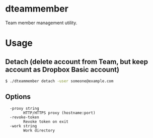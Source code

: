 # dteammember

Team member management utility.

# Usage

## Detach (delete account from Team, but keep account as Dropbox Basic account)

```sh
$ ./dteammember detach -user someone@example.com
```

## Options

```
  -proxy string
    	HTTP/HTTPS proxy (hostname:port)
  -revoke-token
    	Revoke token on exit
  -work string
    	Work directory
```
